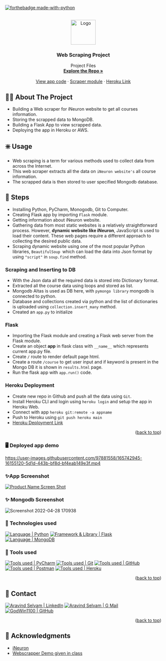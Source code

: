 <div id="top"></div>

[![forthebadge made-with-python](http://ForTheBadge.com/images/badges/made-with-python.svg)](https://www.python.org/)

<!-- PROJECT LOGO -->
<br />
<div align="center">
  <a href="https://github.com/aravind9722">
    <img src="https://cdn-icons-png.flaticon.com/512/3408/3408473.png" alt="Logo" width="80" height="80"/> 
  </a>

<h3 align="center">Web Scraping Project</h3>

  <p align="center">
    Project Files
    <br />
    <a href="https://github.com/aravind9722/Flask_app_project"><strong>Explore the Repo »</strong></a>
    <br />
    <br />
    <a href="https://github.com/aravind9722/Flask_app_project/blob/main/app.py">View app code</a>
    ·
    <a href="https://github.com/aravind9722/Flask_app_project/blob/main/Scrapper.py"> Scraper module</a>
    ·
    <a href="https://webscrapper-project-aravind.herokuapp.com/">Heroku Link</a>
  </p>
</div>


<!-- ABOUT THE PROJECT -->
## 👨‍💻 About The Project
* Building a Web scraper for iNeuron website to get all courses information.
* Storing the scrapped data to MongoDB.
* Building a Flask App to view scrapped data.
* Deploying the app in Heroku or AWS.

<!-- USAGE -->
## ❇️ Usage
*  Web scraping is a term for various methods used to collect data from across the Internet.
*  This web scraper extracts all the data on `iNeuron website's` all course information.
*  The scrapped data is then stored to user specified Mongodb database.

<!-- STEPS -->
## 📌 Steps

* Installing Python, PyCharm, Monogodb, Git to Computer.
* Creating Flask app by importing `Flask` module.
* Getting information about iNeuron website.
* Gathering data from most static websites is a relatively straightforward process. However, **dynamic website like iNeuron**, JavaScript is used to load their content. These web pages require a different approach to collecting the desired public data.
* Scraping dynamic website using one of the most popular Python libraries, `BeautifulSoup `which can load the data into Json format by using `"script"` in `soup.find` method.

### Scraping and Inserting to DB
* With the Json data all the required data is stored into Dictionary format.
* Extracted all the course data using loops and stored as list.
* Mongodb Altas is used as DB here, with `pymongo library` mongodb is connected to python.
* Database and collections created via python and the list of dictionaries is uploaded using `collection.insert_many` method.
* Created an `app.py` to initialize

### Flask
* Importing the Flask module and creating a Flask web server from the Flask module.
* Create an object **app** in flask class with `__name__` which represents current app.py file.
* Create `/` route to render default page html.
* Create a route `/course` to get user input and if keyword is present in the Mongo DB it is shown in `results.html` page.
* Run the flask app with `app.run()` code.

### Heroku Deployment
* Create new repo in Github and push all the data using `Git`.
* Install Heroku CLI and login using `heroku login` and setup the app in Heroku Web.
* Connect with app `heroku git:remote -a appname`
* Push to Heroku using `git push heroku main`
* [Heroku Deployment Link](https://webscrapper-project-aravind.herokuapp.com/)

<p align="right">(<a href="#top">back to top</a>)</p>

### 🖥️ Deployed app demo

https://user-images.githubusercontent.com/97881558/165742945-16155120-5d1d-443b-bf8d-bf4eab149e3f.mp4

### ✨App Screenshot
[![Product Name Screen Shot](https://raw.githubusercontent.com/aravind9722/Flask_app_project/main/static/image/App%20screenshot.png)](https://webscrapper-project-aravind.herokuapp.com/)

### ✨ Mongodb Screenshot
![Screenshot 2022-04-28 170938](https://user-images.githubusercontent.com/97881558/165744310-9f53037e-1585-48e5-9ce7-641b2a79ac54.png)


### 🧰 **Technologies used**
[![Language | Python](https://img.shields.io/badge/Python-eeeeee?style=for-the-badge&logo=python&logoColor=ffffff&labelColor=3776AB)][python]
[![Framework & Library | Flask](https://img.shields.io/badge/Flask-eeeeee?style=for-the-badge&logo=flask&logoColor=000000&labelColor=fefefe)][flask]
[![Language | MongoDB](https://img.shields.io/badge/Mongo_DB-eeeeee?style=for-the-badge&logo=mongodb&logoColor=47A248&labelColor=fefefe)][mongodb]

### 🔧 **Tools used**
[![Tools used | PyCharm](https://img.shields.io/badge/PyCharm-eeeeee?style=for-the-badge&logo=PyCharm&logoColor=008000&labelColor=2C2C32)][PyCharm]
[![Tools used | Git](https://img.shields.io/badge/Git-eeeeee?style=for-the-badge&logo=git&logoColor=F05032&labelColor=f0efe7)][git]
[![Tools used | GitHub](https://img.shields.io/badge/Github-eeeeee?style=for-the-badge&logo=github&logoColor=ffffff&labelColor=181717)][github]
[![Tools used | Postman](https://img.shields.io/badge/Postman-eeeeee?style=for-the-badge&logo=postman&logoColor=FF6C37&labelColor=fefefe)][postman]
[![Tools used | Heroku](https://img.shields.io/badge/Heroku-eeeeee?style=for-the-badge&logo=heroku&logoColor=ffffff&labelColor=430098)][heroku]
<p align="right">(<a href="#top">back to top</a>)</p>


<!-- CONTACT -->
## 📌 Contact
[![Aravind Selvam | LinkedIn](https://img.shields.io/badge/Aravind_Selvam-eeeeee?style=for-the-badge&logo=linkedin&logoColor=ffffff&labelColor=0A66C2)][reach_linkedin]
[![Aravind Selvam | G Mail](https://img.shields.io/badge/aravind9722-eeeeee?style=for-the-badge&logo=gmail&logoColor=ffffff&labelColor=EA4335)][reach_gmail]
[![GodWin1100 | GitHub](https://img.shields.io/badge/aravind-eeeeee?style=for-the-badge&logo=microsoft-outlook&logoColor=ffffff&labelColor=blue)][reach_outlook]

<p align="right">(<a href="#top">back to top</a>)</p>


<!-- ACKNOWLEDGMENTS -->
## 📌 Acknowledgments

* [iNeuron](https://github.com/iNeuronai)
* [Webscrapper Demo given in class](https://github.com/iNeuronai/sudhreviewscrap)





<!-- MARKDOWN LINKS  -->

<!-- Tools Used -->
[PyCharm]: https://code.visualstudio.com/
[postman]: https://www.postman.com/
[git]: https://git-scm.com/
[github]: https://github.com/
[heroku]: https://www.heroku.com/
[microsoft_azure]: https://azure.microsoft.com/en-in/features/azure-portal/
[python]: https://www.python.org/
[mongodb]: https://www.mongodb.com/
[flask]: https://flask.palletsprojects.com/en/2.1.x/

<!--contact-->
[reach_linkedin]: https://www.linkedin.com/in/aravind-selvam/
[reach_gmail]: mailto:aravind9722@gmail.com?subject=Github
[reach_outlook]: mailto:aravind_selvam@outlook.com
